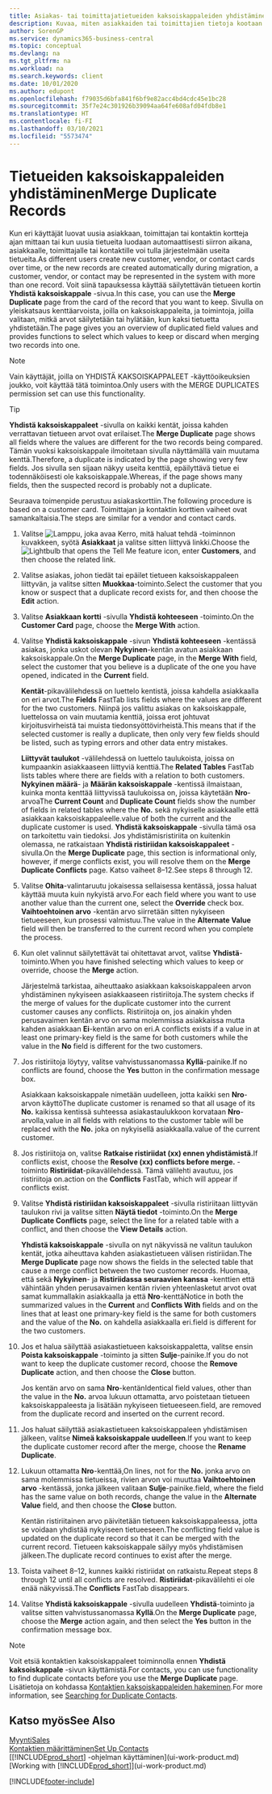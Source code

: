 ```yaml
---
title: Asiakas- tai toimittajatietueiden kaksoiskappaleiden yhdistäminen
description: Kuvaa, miten asiakkaiden tai toimittajien tietoja kootaan yhteen, kun joistakin niistä on kaksoiskappaleita.
author: SorenGP
ms.service: dynamics365-business-central
ms.topic: conceptual
ms.devlang: na
ms.tgt_pltfrm: na
ms.workload: na
ms.search.keywords: client
ms.date: 10/01/2020
ms.author: edupont
ms.openlocfilehash: f79035d6bfa841f6bf9e82acc4bd4cdc45e1bc28
ms.sourcegitcommit: 35f7e24c301926b39094aa64fe608afd04fdb8e1
ms.translationtype: HT
ms.contentlocale: fi-FI
ms.lasthandoff: 03/10/2021
ms.locfileid: "5573474"
---
```

# <a name="merge-duplicate-records"></a><span data-ttu-id="8ea80-103">Tietueiden kaksoiskappaleiden yhdistäminen</span><span class="sxs-lookup"><span data-stu-id="8ea80-103">Merge Duplicate Records</span></span>
<span data-ttu-id="8ea80-104">Kun eri käyttäjät luovat uusia asiakkaan, toimittajan tai kontaktin kortteja ajan mittaan tai kun uusia tietueita luodaan automaattisesti siirron aikana, asiakkaalle, toimittajalle tai kontaktille voi tulla järjestelmään useita tietueita.</span><span class="sxs-lookup"><span data-stu-id="8ea80-104">As different users create new customer, vendor, or contact cards over time, or the new records are created automatically during migration, a customer, vendor, or contact may be represented in the system with more than one record.</span></span> <span data-ttu-id="8ea80-105">Voit siinä tapauksessa käyttää säilytettävän tietueen kortin **Yhdistä kaksoiskappale** -sivua.</span><span class="sxs-lookup"><span data-stu-id="8ea80-105">In this case, you can use the **Merge Duplicate** page from the card of the record that you want to keep.</span></span> <span data-ttu-id="8ea80-106">Sivulla on yleiskatsaus kenttäarvoista, joilla on kaksoiskappaleita, ja toimintoja, joilla valitaan, mitkä arvot säilytetään tai hylätään, kun kaksi tietuetta yhdistetään.</span><span class="sxs-lookup"><span data-stu-id="8ea80-106">The page gives you an overview of duplicated field values and provides functions to select which values to keep or discard when merging two records into one.</span></span>

> [!NOTE]
> <span data-ttu-id="8ea80-107">Vain käyttäjät, joilla on YHDISTÄ KAKSOISKAPPALEET -käyttöoikeuksien joukko, voit käyttää tätä toimintoa.</span><span class="sxs-lookup"><span data-stu-id="8ea80-107">Only users with the MERGE DUPLICATES permission set can use this functionality.</span></span>

> [!TIP]
> <span data-ttu-id="8ea80-108">**Yhdistä kaksoiskappaleet** -sivulla on kaikki kentät, joissa kahden verrattavan tietueen arvot ovat erilaiset.</span><span class="sxs-lookup"><span data-stu-id="8ea80-108">The **Merge Duplicate** page shows all fields where the values are different for the two records being compared.</span></span> <span data-ttu-id="8ea80-109">Tämän vuoksi kaksoiskappale ilmoitetaan sivulla näyttämällä vain muutama kenttä.</span><span class="sxs-lookup"><span data-stu-id="8ea80-109">Therefore, a duplicate is indicated by the page showing very few fields.</span></span> <span data-ttu-id="8ea80-110">Jos sivulla sen sijaan näkyy useita kenttiä, epäilyttävä tietue ei todennäköisesti ole kaksoiskappale.</span><span class="sxs-lookup"><span data-stu-id="8ea80-110">Whereas, if the page shows many fields, then the suspected record is probably not a duplicate.</span></span>

<span data-ttu-id="8ea80-111">Seuraava toimenpide perustuu asiakaskorttiin.</span><span class="sxs-lookup"><span data-stu-id="8ea80-111">The following procedure is based on a customer card.</span></span> <span data-ttu-id="8ea80-112">Toimittajan ja kontaktin korttien vaiheet ovat samankaltaisia.</span><span class="sxs-lookup"><span data-stu-id="8ea80-112">The steps are similar for a vendor  and contact cards.</span></span>

1. <span data-ttu-id="8ea80-113">Valitse ![Lamppu, joka avaa Kerro, mitä haluat tehdä -toiminnon](media/ui-search/search_small.png "Kerro, mitä haluat tehdä") kuvakkeen, syötä **Asiakkaat** ja valitse sitten liittyvä linkki.</span><span class="sxs-lookup"><span data-stu-id="8ea80-113">Choose the ![Lightbulb that opens the Tell Me feature](media/ui-search/search_small.png "Tell me what you want to do") icon, enter **Customers**, and then choose the related link.</span></span>
2. <span data-ttu-id="8ea80-114">Valitse asiakas, johon tiedät tai epäilet tietueen kaksoiskappaleen liittyvän, ja valitse sitten **Muokkaa**-toiminto.</span><span class="sxs-lookup"><span data-stu-id="8ea80-114">Select the customer that you know or suspect that a duplicate record exists for, and then choose the **Edit** action.</span></span>
3. <span data-ttu-id="8ea80-115">Valitse **Asiakkaan kortti** -sivulla **Yhdistä kohteeseen** -toiminto.</span><span class="sxs-lookup"><span data-stu-id="8ea80-115">On the **Customer Card** page, choose the **Merge With** action.</span></span>
4. <span data-ttu-id="8ea80-116">Valitse **Yhdistä kaksoiskappale** -sivun **Yhdistä kohteeseen** -kentässä asiakas, jonka uskot olevan **Nykyinen**-kentän avatun asiakkaan kaksoiskappale.</span><span class="sxs-lookup"><span data-stu-id="8ea80-116">On the **Merge Duplicate** page, in the **Merge With** field, select the customer that you believe is a duplicate of the one you have opened, indicated in the **Current** field.</span></span>

    <span data-ttu-id="8ea80-117">**Kentät**-pikavälilehdessä on luettelo kentistä, joissa kahdella asiakkaalla on eri arvot.</span><span class="sxs-lookup"><span data-stu-id="8ea80-117">The **Fields** FastTab lists fields where the values are different for the two customers.</span></span> <span data-ttu-id="8ea80-118">Niinpä jos valittu asiakas on kaksoiskappale, luettelossa on vain muutamia kenttiä, joissa erot johtuvat kirjoitusvirheistä tai muista tiedonsyöttövirheistä.</span><span class="sxs-lookup"><span data-stu-id="8ea80-118">This means that if the selected customer is really a duplicate, then only very few fields should be listed, such as typing errors and other data entry mistakes.</span></span>

    <span data-ttu-id="8ea80-119">**Liittyvät taulukot** -välilehdessä on luettelo taulukoista, joissa on kumpaankin asiakkaaseen liittyviä kenttiä.</span><span class="sxs-lookup"><span data-stu-id="8ea80-119">The **Related Tables** FastTab lists tables where there are fields with a relation to both customers.</span></span> <span data-ttu-id="8ea80-120">**Nykyinen määrä**- ja **Määrän kaksoiskappale** -kentissä ilmaistaan, kuinka monta kenttää liittyvissä taulukoissa on, joissa käytetään **Nro**-arvoa</span><span class="sxs-lookup"><span data-stu-id="8ea80-120">The **Current Count** and **Duplicate Count** fields show the number of fields in related tables where the **No.**</span></span> <span data-ttu-id="8ea80-121">sekä nykyiselle asiakkaalle että asiakkaan kaksoiskappaleelle.</span><span class="sxs-lookup"><span data-stu-id="8ea80-121">value of both the current and the duplicate customer is used.</span></span> <span data-ttu-id="8ea80-122">**Yhdistä kaksoiskappale** -sivulla tämä osa on tarkoitettu vain tiedoksi. Jos yhdistämisristiriita on kuitenkin olemassa, ne ratkaistaan **Yhdistä ristiriidan kaksoiskappaleet** -sivulla.</span><span class="sxs-lookup"><span data-stu-id="8ea80-122">On the **Merge Duplicate** page, this section is informational only, however, if merge conflicts exist, you will resolve them on the **Merge Duplicate Conflicts** page.</span></span> <span data-ttu-id="8ea80-123">Katso vaiheet 8–12.</span><span class="sxs-lookup"><span data-stu-id="8ea80-123">See steps 8 through 12.</span></span>   

5. <span data-ttu-id="8ea80-124">Valitse **Ohita**-valintaruutu jokaisessa sellaisessa kentässä, jossa haluat käyttää muuta kuin nykyistä arvo.</span><span class="sxs-lookup"><span data-stu-id="8ea80-124">For each field where you want to use another value than the current one, select the **Override** check box.</span></span> <span data-ttu-id="8ea80-125">**Vaihtoehtoinen arvo** -kentän arvo siirretään sitten nykyiseen tietueeseen, kun prosessi valmistuu.</span><span class="sxs-lookup"><span data-stu-id="8ea80-125">The value in the **Alternate Value** field will then be transferred to the current record when you complete the process.</span></span>
6. <span data-ttu-id="8ea80-126">Kun olet valinnut säilytettävät tai ohitettavat arvot, valitse **Yhdistä**-toiminto.</span><span class="sxs-lookup"><span data-stu-id="8ea80-126">When you have finished selecting which values to keep or override, choose the **Merge** action.</span></span>

    <span data-ttu-id="8ea80-127">Järjestelmä tarkistaa, aiheuttaako asiakkaan kaksoiskappaleen arvon yhdistäminen nykyiseen asiakkaaseen ristiriitoja.</span><span class="sxs-lookup"><span data-stu-id="8ea80-127">The system checks if the merge of values for the duplicate customer into the current customer causes any conflicts.</span></span> <span data-ttu-id="8ea80-128">Ristiriitoja on, jos ainakin yhden perusavaimen kentän arvo on sama molemmissa asiakkaissa mutta kahden asiakkaan **Ei**-kentän arvo on eri.</span><span class="sxs-lookup"><span data-stu-id="8ea80-128">A conflicts exists if a value in at least one primary-key field is the same for both customers while the value in the **No** field is different for the two customers.</span></span>

7. <span data-ttu-id="8ea80-129">Jos ristiriitoja löytyy, valitse vahvistussanomassa **Kyllä**-painike.</span><span class="sxs-lookup"><span data-stu-id="8ea80-129">If no conflicts are found, choose the **Yes** button in the confirmation message box.</span></span>

    <span data-ttu-id="8ea80-130">Asiakkaan kaksoiskappale nimetään uudelleen, jotta kaikki sen **Nro**-arvon käyttö</span><span class="sxs-lookup"><span data-stu-id="8ea80-130">The duplicate customer is renamed so that all usage of its **No.**</span></span> <span data-ttu-id="8ea80-131">kaikissa kentissä suhteessa asiakastaulukkoon korvataan **Nro**-arvolla,</span><span class="sxs-lookup"><span data-stu-id="8ea80-131">value in all fields with relations to the customer table will be replaced with the **No.**</span></span> <span data-ttu-id="8ea80-132">joka on nykyisellä asiakkaalla.</span><span class="sxs-lookup"><span data-stu-id="8ea80-132">value of the current customer.</span></span>
8. <span data-ttu-id="8ea80-133">Jos ristiriitoja on, valitse **Ratkaise ristiriidat (xx) ennen yhdistämistä.**</span><span class="sxs-lookup"><span data-stu-id="8ea80-133">If conflicts exist, choose the **Resolve (xx) conflicts before merge.**</span></span> <span data-ttu-id="8ea80-134">-toiminto **Ristiriidat**-pikavälilehdessä. Tämä välilehti avautuu, jos ristiriitoja on.</span><span class="sxs-lookup"><span data-stu-id="8ea80-134">action on the **Conflicts** FastTab, which will appear if conflicts exist.</span></span>
9. <span data-ttu-id="8ea80-135">Valitse **Yhdistä ristiriidan kaksoiskappaleet** -sivulla ristiriitaan liittyvän taulukon rivi ja valitse sitten **Näytä tiedot** -toiminto.</span><span class="sxs-lookup"><span data-stu-id="8ea80-135">On the **Merge Duplicate Conflicts** page, select the line for a related table with a conflict, and then choose the **View Details** action.</span></span>

    <span data-ttu-id="8ea80-136">**Yhdistä kaksoiskappale** -sivulla on nyt näkyvissä ne valitun taulukon kentät, jotka aiheuttava kahden asiakastietueen välisen ristiriidan.</span><span class="sxs-lookup"><span data-stu-id="8ea80-136">The **Merge Duplicate** page now shows the fields in the selected table that cause a merge conflict between the two customer records.</span></span> <span data-ttu-id="8ea80-137">Huomaa, että sekä **Nykyinen**- ja **Ristiriidassa seuraavien kanssa** -kenttien että vähintään yhden perusavaimen kentän rivien yhteenlasketut arvot ovat samat kummallakin asiakkaalla ja että **Nro**-kenttä</span><span class="sxs-lookup"><span data-stu-id="8ea80-137">Notice in both the summarized values in the **Current** and **Conflicts With** fields and on the lines that at least one primary-key field is the same for both customers and the value of the **No.**</span></span> <span data-ttu-id="8ea80-138">on kahdella asiakkaalla eri.</span><span class="sxs-lookup"><span data-stu-id="8ea80-138">field is different for the two customers.</span></span>   
10. <span data-ttu-id="8ea80-139">Jos et halua säilyttää asiakastietueen kaksoiskappaletta, valitse ensin **Poista kaksoiskappale** -toiminto ja sitten **Sulje**-painike.</span><span class="sxs-lookup"><span data-stu-id="8ea80-139">If you do not want to keep the duplicate customer record, choose the **Remove Duplicate** action, and then choose the **Close** button.</span></span>

    <span data-ttu-id="8ea80-140">Jos kentän arvo on sama **Nro**-kentän</span><span class="sxs-lookup"><span data-stu-id="8ea80-140">Identical field values, other than the value in the **No.**</span></span> <span data-ttu-id="8ea80-141">arvoa lukuun ottamatta, arvo poistetaan tietueen kaksoiskappaleesta ja lisätään nykyiseen tietueeseen.</span><span class="sxs-lookup"><span data-stu-id="8ea80-141">field, are removed from the duplicate record and inserted on the current record.</span></span>
11. <span data-ttu-id="8ea80-142">Jos haluat säilyttää asiakastietueen kaksoiskappaleen yhdistämisen jälkeen, valitse **Nimeä kaksoiskappale uudelleen**.</span><span class="sxs-lookup"><span data-stu-id="8ea80-142">If you want to keep the duplicate customer record after the merge,  choose the **Rename Duplicate**.</span></span>
12. <span data-ttu-id="8ea80-143">Lukuun ottamatta **Nro**-kenttää,</span><span class="sxs-lookup"><span data-stu-id="8ea80-143">On lines, not for the **No.**</span></span> <span data-ttu-id="8ea80-144">jonka arvo on sama molemmissa tietueissa, rivien arvon voi muuttaa **Vaihtoehtoinen arvo** -kentässä, jonka jälkeen valitaan **Sulje**-painike.</span><span class="sxs-lookup"><span data-stu-id="8ea80-144">field, where the field has the same value on both records, change the value in the **Alternate Value** field, and then choose the **Close** button.</span></span>

    <span data-ttu-id="8ea80-145">Kentän ristiriitainen arvo päivitetään tietueen kaksoiskappaleessa, jotta se voidaan yhdistää nykyiseen tietueeseen.</span><span class="sxs-lookup"><span data-stu-id="8ea80-145">The conflicting field value is updated on the duplicate record so that it can be merged with the current record.</span></span> <span data-ttu-id="8ea80-146">Tietueen kaksoiskappale säilyy myös yhdistämisen jälkeen.</span><span class="sxs-lookup"><span data-stu-id="8ea80-146">The duplicate record continues to exist after the merge.</span></span>
13. <span data-ttu-id="8ea80-147">Toista vaiheet 8–12, kunnes kaikki ristiriidat on ratkaistu.</span><span class="sxs-lookup"><span data-stu-id="8ea80-147">Repeat steps 8 through 12 until all conflicts are resolved.</span></span> <span data-ttu-id="8ea80-148">**Ristiriidat**-pikavälilehti ei ole enää näkyvissä.</span><span class="sxs-lookup"><span data-stu-id="8ea80-148">The **Conflicts** FastTab disappears.</span></span>
14. <span data-ttu-id="8ea80-149">Valitse **Yhdistä kaksoiskappale** -sivulla uudelleen **Yhdistä**-toiminto ja valitse sitten vahvistussanomassa **Kyllä**.</span><span class="sxs-lookup"><span data-stu-id="8ea80-149">On the **Merge Duplicate** page, choose the **Merge** action again, and then select the **Yes** button in the confirmation message box.</span></span>

> [!NOTE]
> <span data-ttu-id="8ea80-150">Voit etsiä kontaktien kaksoiskappaleet toiminnolla ennen **Yhdistä kaksoiskappale** -sivun käyttämistä.</span><span class="sxs-lookup"><span data-stu-id="8ea80-150">For contacts, you can use functionality to find duplicate contacts before you use the **Merge Duplicate** page.</span></span> <span data-ttu-id="8ea80-151">Lisätietoja on kohdassa [Kontaktien kaksoiskappaleiden hakeminen](marketing-setup-contacts.md#searching-for-duplicate-contacts).</span><span class="sxs-lookup"><span data-stu-id="8ea80-151">For more information, see [Searching for Duplicate Contacts](marketing-setup-contacts.md#searching-for-duplicate-contacts).</span></span>

## <a name="see-also"></a><span data-ttu-id="8ea80-152">Katso myös</span><span class="sxs-lookup"><span data-stu-id="8ea80-152">See Also</span></span>
[<span data-ttu-id="8ea80-153">Myynti</span><span class="sxs-lookup"><span data-stu-id="8ea80-153">Sales</span></span>](sales-manage-sales.md)  
[<span data-ttu-id="8ea80-154">Kontaktien määrittäminen</span><span class="sxs-lookup"><span data-stu-id="8ea80-154">Set Up Contacts</span></span>](marketing-setup-contacts.md)  
<span data-ttu-id="8ea80-155">[[!INCLUDE[prod_short](includes/prod_short.md)] -ohjelman käyttäminen](ui-work-product.md)</span><span class="sxs-lookup"><span data-stu-id="8ea80-155">[Working with [!INCLUDE[prod_short](includes/prod_short.md)]](ui-work-product.md)</span></span>


[!INCLUDE[footer-include](includes/footer-banner.md)]
